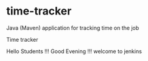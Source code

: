 # time-tracker
Java (Maven) application for tracking time on the job

Time tracker

Hello Students !!! Good Evening !!! welcome to jenkins
